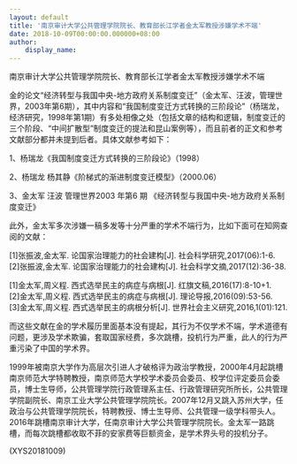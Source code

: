 ```yaml
---
layout: default
title: '南京审计大学公共管理学院院长、教育部长江学者金太军教授涉嫌学术不端'
date: 2018-10-09T00:00:00.000000+08:00
author:
    display_name: 
---
```


南京审计大学公共管理学院院长、教育部长江学者金太军教授涉嫌学术不端

金的论文“经济转型与我国中央-地方政府关系制度变迁”（金太军、汪波，管理世界，2003年第6期），其中内容和“我国制度变迁方式转换的三阶段论”（杨瑞龙，经济研究，1998年第1期）有多处相像之处（包括文章的结构和逻辑，制度变迁的三个阶段、“中间扩散型”制度变迁的提法和昆山案例等），而且前者的正文和参考文献部分都并未提到后者。具体文献参考如下：

1、杨瑞龙《我国制度变迁方式转换的三阶段论》（1998）

2、杨瑞龙 杨其静《阶梯式的渐进制度变迁模型》（2000.06）

3、金太军 汪波 管理世界2003 年第6 期 《经济转型与我国中央-地方政府关系制度变迁》

此外，金太军多次涉嫌一稿多发等十分严重的学术不端行为，比如下面可在知网查阅的文献：

[1]张振波,金太军. 论国家治理能力的社会建构[J]. 社会科学研究,2017(06):1-6.　　[2]张振波,金太军. 论国家治理能力的社会建构[J]. 社会科学文摘,2017(12):36-38.

[1]金太军,周义程. 西式选举民主的病症与病根[J]. 红旗文稿,2016(17):8-10+1.　　[2]金太军,周义程. 西式选举民主的病症与病根[J]. 理论导报,2016(09):53-56.　　[3]金太军,周义程. 西式选举民主的病根分析[J]. 世界社会主义研究,2016,1(01):121.

而这些文献在金的学术履历里面基本没有提起，其行为不仅学术不端，学术道德有问题，更涉及学术欺骗，套取国家经费，多次跳槽，投机行为严重，此人的行为严重污染了中国的学术界。

1999年被南京大学作为高层次引进人才破格评为政治学教授，2000年4月起跳槽南京师范大学特聘教授，南京师范大学校学术委员会委员、校学位评定委员会委员，博士生导师，公共管理学院行政管理系主任、行政管理研究所所长，公共管理学院副院长、南京工业大学公共管理学院院长。2007年12月又跳入苏州大学，任政治与公共管理学院院长，特聘教授、博士生导师、公共管理一级学科带头人。2016年跳槽南京审计大学，任南京审计大学公共管理学院院长。金太军一路跳槽，而每次跳槽都收取不菲的安家费等巨额资金，是学术界头号的投机分子。

(XYS20181009)

